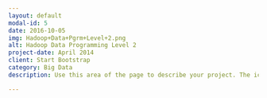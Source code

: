 ```yaml
---
layout: default
modal-id: 5
date: 2016-10-05
img: Hadoop+Data+Pgrm+Level+2.png
alt: Hadoop Data Programming Level 2
project-date: April 2014
client: Start Bootstrap
category: Big Data
description: Use this area of the page to describe your project. The icon above is part of a free icon set by <a href="https://sellfy.com/p/8Q9P/jV3VZ/">Flat Icons</a>. On their website, you can download their free set with 16 icons, or you can purchase the entire set with 146 icons for only $12!

---
```


